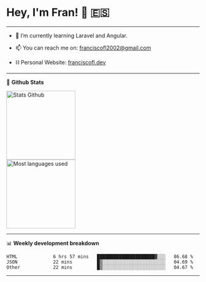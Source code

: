# Hey, I'm Fran! 👋 :es:

-------

- 🌱 I’m currently learning Laravel and Angular.

- 📫 You can reach me on: franciscofl2002@gmail.com

- ⛓  Personal Website: [franciscofl.dev](https://www.franciscofl.dev/)

-------

📝 **Github Stats**


<div align="left">
  <img height="180em" src="https://github-readme-stats.vercel.app/api?username=franciscofl12&count_private=true&show_icons=true&theme=dracula&bg_color=-45deg,282A36,3D3344" alt="Stats Github"/>
  <br>
  <img height="180em" src="https://github-readme-stats.vercel.app/api/top-langs/?username=franciscofl12&count_private&theme=dracula&bg_color=-45deg,282A36,3D3344&layout=compact&langs_count=6" alt="Most languages used"/>
</div>

-------

📊 **Weekly development breakdown**


<!--START_SECTION:waka-->

```text
HTML             6 hrs 57 mins   █████████████████████▓░░░   86.68 %
JSON             22 mins         █▒░░░░░░░░░░░░░░░░░░░░░░░   04.69 %
Other            22 mins         █▒░░░░░░░░░░░░░░░░░░░░░░░   04.67 %
```

<!--END_SECTION:waka-->

-------

